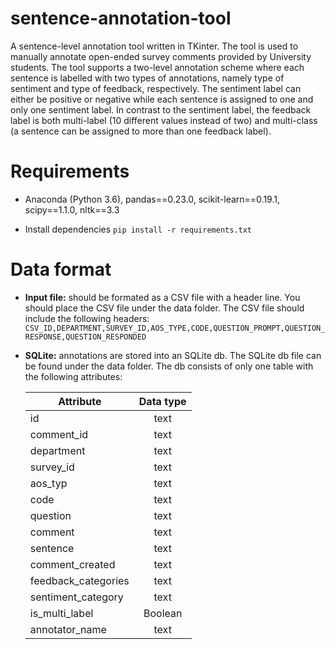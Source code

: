 # sentence-annotation-tool
A sentence-level annotation tool written in TKinter. 
The tool is used to manually annotate open-ended survey comments provided by University students. 
The tool supports a two-level annotation scheme where each sentence is labelled with two types of annotations, namely type of sentiment and type of feedback, respectively. 
The sentiment label can either be positive or negative while each sentence is assigned to one and only one sentiment label. 
In contrast to the sentiment label, the feedback label is both multi-label (10 different values instead of two) 
and multi-class (a sentence can be assigned to more than one feedback label).  

# Requirements
* Anaconda (Python 3.6), pandas==0.23.0, scikit-learn==0.19.1, scipy==1.1.0, nltk==3.3


* Install dependencies `pip install -r requirements.txt`


# Data format 

* **Input file:** should be formated as a CSV file with a header line. You should place the CSV file under the data folder. The CSV file should include the following headers:
`CSV_ID,DEPARTMENT,SURVEY_ID,AOS_TYPE,CODE,QUESTION_PROMPT,QUESTION_RESPONSE,QUESTION_RESPONDED`

* **SQLite:** annotations are stored into an SQLite db. The SQLite db file can be found under the data folder. The db consists of only one table with the following attributes:

      
    | Attribute        | Data type           | 
    | ------------- |:-------------:| 
    | id      | text | 
    | comment_id      | text      |    
    | department | text |
    | survey_id | text |
    | aos_typ | text |
    | code | text |
    | question | text |
    | comment | text |
    | sentence | text |
    | comment_created | text |
    | feedback_categories | text |
    | sentiment_category | text |
    | is_multi_label | Boolean |
    | annotator_name | text |   
    

 